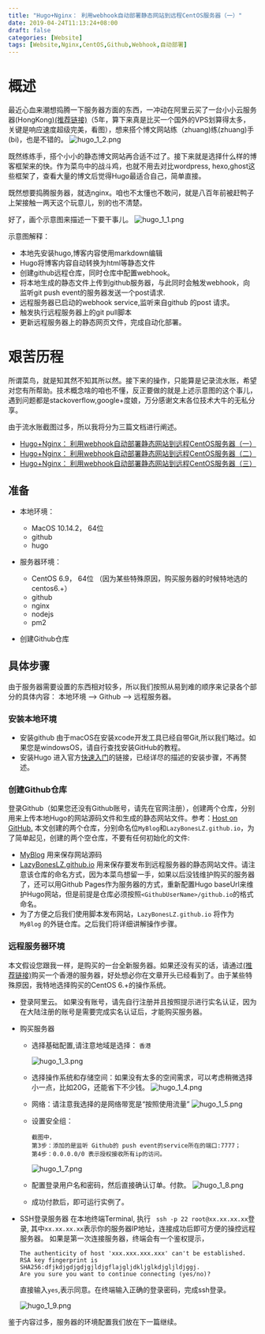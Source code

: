 ```yaml
---
title: "Hugo+Nginx： 利用webhook自动部署静态网站到远程CentOS服务器（一）"
date: 2019-04-24T11:13:24+08:00
draft: false
categories: [Website]
tags: [Website,Nginx,CentOS,Github,Webhook,自动部署]
---
```


# 概述
最近心血来潮想捣腾一下服务器方面的东西，一冲动在阿里云买了一台小小云服务器(HongKong)[(推荐链接)](https://promotion.aliyun.com/ntms/yunparter/invite.html?userCode=lpl70fmt)（5年，算下来真是比买一个国外的VPS划算得太多，关键是响应速度超级完美，看图），想来搭个博文网站练（zhuang)练(zhuang)手(bi)，也是不错的。
            ![hugo_1_2.png](https://upload-images.jianshu.io/upload_images/6174818-1d32ece02cdd0295.png?imageMogr2/auto-orient/strip%7CimageView2/2/w/1240)

既然练练手，搭个小小的静态博文网站再合适不过了。接下来就是选择什么样的博客框架来的快。作为菜鸟中的战斗鸡，也就不用去对比wordpress, hexo,ghost这些框架了，查看大量的博文后觉得Hugo最适合自己，简单直接。

既然想要捣腾服务器，就选nginx。咱也不太懂也不敢问，就是八百年前被赶鸭子上架接触一两天这个玩意儿，别的也不清楚。

好了，画个示意图来描述一下要干事儿。
![hugo_1_1.png](https://upload-images.jianshu.io/upload_images/6174818-833befed68fd3ff4.png?imageMogr2/auto-orient/strip%7CimageView2/2/w/1240)

示意图解释：

* 本地先安装hugo,博客内容使用markdown编辑
* Hugo将博客内容自动转换为html等静态文件
* 创建github远程仓库，同时仓库中配置webhook。
* 将本地生成的静态文件上传到github服务器，与此同时会触发webhook，向监听git push event的服务器发送一个post请求.
* 远程服务器已启动的webhook service,监听来自github 的post 请求。
* 触发执行远程服务器上的git pull脚本
* 更新远程服务器上的静态网页文件，完成自动化部署。

# 艰苦历程
所谓菜鸟，就是知其然不知其所以然。接下来的操作，只能算是记录流水账，希望对您有所帮助。技术概念啥的咱也不懂，反正要做的就是上述示意图的这个事儿，遇到问题都是stackoverflow,google+度娘，万分感谢文末各位技术大牛的无私分享。

由于流水账截图过多，所以我将分为三篇文档进行阐述。

* [Hugo+Nginx： 利用webhook自动部署静态网站到远程CentOS服务器（一）]()
* [Hugo+Nginx： 利用webhook自动部署静态网站到远程CentOS服务器（二）]()
* [Hugo+Nginx： 利用webhook自动部署静态网站到远程CentOS服务器（三）]()

## 准备
* 本地环境：
     * MacOS 10.14.2， 64位
     * github 
     * hugo
     
*  服务器环境：
     * CentOS 6.9， 64位 （因为某些特殊原因，购买服务器的时候特地选的centos6.+）
     * github
     * nginx
     * nodejs
     * pm2
* 创建Github仓库

## 具体步骤
由于服务器需要设置的东西相对较多，所以我们按照从易到难的顺序来记录各个部分的具体内容：
本地环境 --> Github --> 远程服务器。

### 安装本地环境
* 安装github
由于macOS在安装xcode开发工具已经自带Git,所以我们略过。如果您是windowsOS，请自行查找安装GitHub的教程。
* 安装Hugo
进入官方[快速入门](https://gohugo.io/getting-started/quick-start/)的链接，已经详尽的描述的安装步骤，不再赘述。

### 创建Github仓库
登录Github（如果您还没有Github账号，请先在官网注册），创建两个仓库，分别用来上传本地Hugo的网站源码文件和生成的静态网站文件。参考：[Host on GitHub.](https://gohugo.io/hosting-and-deployment/hosting-on-github/)
本文创建的两个仓库，分别命名位`MyBlog`和`LazyBonesLZ.github.io`，为了简单起见，创建的两个空仓库，不要有任何初始化的文件:

* [MyBlog](https://github.com/LazyBonesLZ/MyBlog.git)
    用来保存网站源码
* [LazyBonesLZ.github.io](https://github.com/LazyBonesLZ/LazyBonesLZ.github.io.git)
    用来保存要发布到远程服务器的静态网站文件。请注意该仓库的命名方式，因为本菜鸟想留一手，如果以后没钱维护购买的服务器了，还可以用Github Pages作为服务器的方式，重新配置Hugo baseUrl来维护Hugo网站，但是前提是仓库必须按照`<GithubUserName>/github.io`的格式命名。
* 为了方便之后我们使用脚本发布网站，`LazyBonesLZ.github.io` 将作为  `MyBlog` 的外链仓库。之后我们将详细讲解操作步骤。

### 远程服务器环境
本文假设您跟我一样，是购买的一台全新服务器。如果还没有买的话，请通过[(推荐链接)](https://promotion.aliyun.com/ntms/yunparter/invite.html?userCode=lpl70fmt)购买一个香港的服务器，好处想必你在文章开头已经看到了。由于某些特殊原因，我特地选择购买的CentOS 6.+的操作系统。

* 登录阿里云。
如果没有账号，请先自行注册并且按照提示进行实名认证，因为在大陆注册的账号是需要完成实名认证后，才能购买服务器。
* 购买服务器
    * 选择基础配置,请注意地域是选择： `香港`

      ![hugo_1_3.png](https://upload-images.jianshu.io/upload_images/6174818-d314ffd86d358ae9.png?imageMogr2/auto-orient/strip%7CimageView2/2/w/1240)
    * 选择操作系统和存储空间：如果没有太多的空间需求，可以考虑稍微选择小一点，比如20G，还能省下不少钱。
    ![hugo_1_4.png](https://upload-images.jianshu.io/upload_images/6174818-e7dbd4e6bc1c539c.png?imageMogr2/auto-orient/strip%7CimageView2/2/w/1240)
    * 网络：请注意我选择的是网络带宽是“按照使用流量”
    ![hugo_1_5.png](https://upload-images.jianshu.io/upload_images/6174818-34848e5ef26233fd.png?imageMogr2/auto-orient/strip%7CimageView2/2/w/1240)
    * 设置安全组：

      ```
      截图中，
      第3步：添加的是监听 Github的 push event的service所在的端口:7777；
      第4步：0.0.0.0/0 表示授权接收所有ip的访问。
      ```
      ![hugo_1_7.png](https://upload-images.jianshu.io/upload_images/6174818-ec87daab9b684e38.png?imageMogr2/auto-orient/strip%7CimageView2/2/w/1240)
    * 配置登录用户名和密码，然后直接确认订单。付款。
      ![hugo_1_8.png](https://upload-images.jianshu.io/upload_images/6174818-4cd81512371e8eb6.png?imageMogr2/auto-orient/strip%7CimageView2/2/w/1240)
    * 成功付款后，即可运行实例了。

* SSH登录服务器
在本地终端Terminal, 执行 ` ssh -p 22 root@xx.xx.xx.xx`登录, 其中`xx.xx.xx.xx`表示你的服务器IP地址，连接成功后即可方便的操控远程服务器。
如果是第一次连接服务器，终端会有一个鉴权提示，

  ```
  The authenticity of host 'xxx.xxx.xxx.xxx' can't be established.
  RSA key fingerprint is SHA256:dfjkdjgdjgdjgjldjgflajgljdkljglkdjgljldjggj.
  Are you sure you want to continue connecting (yes/no)?
  ```
   直接输入`yes`,表示同意。在终端输入正确的登录密码，完成ssh登录。

     ![hugo_1_9.png](https://upload-images.jianshu.io/upload_images/6174818-4b7762a66fd98c37.png?imageMogr2/auto-orient/strip%7CimageView2/2/w/1240)

鉴于内容过多，服务器的环境配置我们放在下一篇继续。
